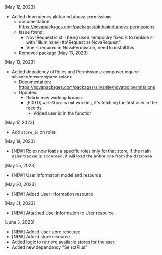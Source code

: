 [May 12, 2023]
- Added dependency pktharindu/nova-permissions
  - documentation: https://novapackages.com/packages/pktharindu/nova-permissions
  - Issue found:
    - NovaRequest is still being used, temporary fixed is to replace it with
      "Illuminate\Http\Request as NovaRequest"
    - Vue is required in NovaPermission, need to install this
  - Removed package [May 13, 2023]

[May 13, 2023]
- Added depedency of Roles and Permissions: composer require silvanite/novatoolpermissions
  - Documentation: https://novapackages.com/packages/silvanite/novatoolpermissions
  - Updates:
    - Role is now working
  Issues:
    - [FIXED] `withStore` is not working, it's fetching the first user in the records
      - Added user id in the function

[May 17, 2023]
- Add `store_id` on roles

[May 19, 2023]
- [NEW] Roles now loads a specific roles only for that store, if the main sales tracker
  is accessed, it will load the entire role from the database

[May 25, 2023]
- [NEW] User Information model and resource

[May 30, 2023]
- [NEW] Added User Information resource

[May 31, 2023]
- [NEW] Attached User Information to User resource

[June 8, 2023]
- [NEW] Added User store resource
- [NEW] Added store resource
- Added logic to retrieve available stores for the user.
- Added new dependency "SelectPlus"
